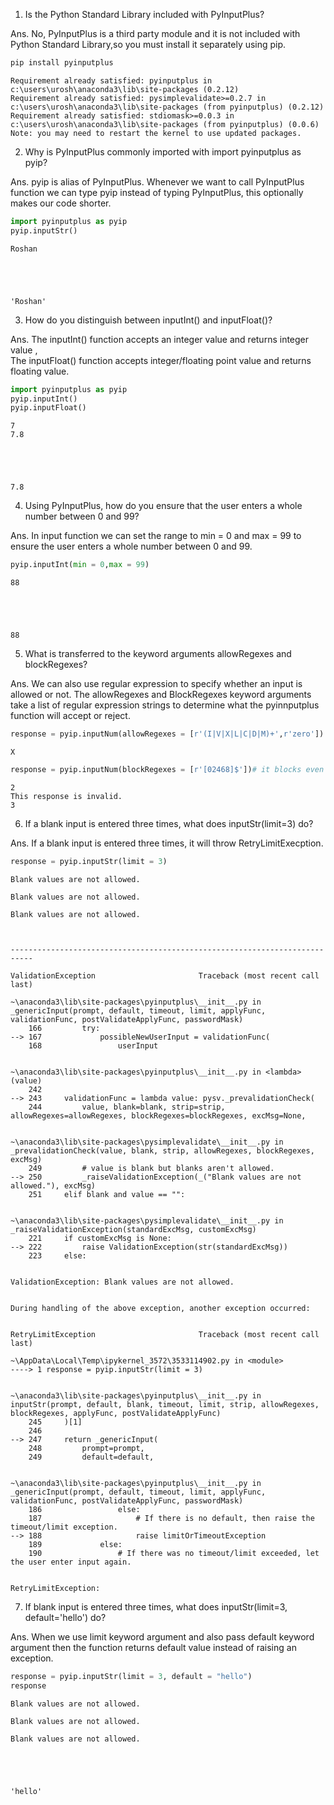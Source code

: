 1. Is the Python Standard Library included with PyInputPlus?

Ans. No, PyInputPlus is a third party module and it is not included with Python Standard Library,so you must install it separately using pip. 


```python
pip install pyinputplus
```

    Requirement already satisfied: pyinputplus in c:\users\urosh\anaconda3\lib\site-packages (0.2.12)
    Requirement already satisfied: pysimplevalidate>=0.2.7 in c:\users\urosh\anaconda3\lib\site-packages (from pyinputplus) (0.2.12)
    Requirement already satisfied: stdiomask>=0.0.3 in c:\users\urosh\anaconda3\lib\site-packages (from pyinputplus) (0.0.6)
    Note: you may need to restart the kernel to use updated packages.
    

2. Why is PyInputPlus commonly imported with import pyinputplus as pyip?

Ans. pyip is alias of PyInputPlus. Whenever we want to call PyInputPlus function we can type pyip instead of typing PyInputPlus, this optionally makes our code shorter.


```python
import pyinputplus as pyip
pyip.inputStr()
```

    Roshan
    




    'Roshan'



3. How do you distinguish between inputInt() and inputFloat()?

Ans. The inputInt() function accepts an integer value and returns integer value ,  
     The inputFloat() function accepts integer/floating point value and returns floating value.



```python
import pyinputplus as pyip
pyip.inputInt()
pyip.inputFloat()
```

    7
    7.8
    




    7.8



4. Using PyInputPlus, how do you ensure that the user enters a whole number between 0 and 99?

Ans. In input function we can set the range to min = 0 and max = 99 to ensure the user enters a whole number between 0 and 99.


```python
pyip.inputInt(min = 0,max = 99)
```

    88
    




    88



5. What is transferred to the keyword arguments allowRegexes and blockRegexes?

Ans. We can also use regular expression to specify whether an input is allowed or not. The allowRegexes and BlockRegexes keyword arguments take a list of regular expression strings to determine what the pyinnputplus function will accept or reject.


```python
response = pyip.inputNum(allowRegexes = [r'(I|V|X|L|C|D|M)+',r'zero']) # it allows roman letters as numbers 
```

    X
    


```python
response = pyip.inputNum(blockRegexes = [r'[02468]$'])# it blocks even numbers
```

    2
    This response is invalid.
    3
    

6. If a blank input is entered three times, what does inputStr(limit=3) do?

Ans. If a blank input is entered three times, it will throw RetryLimitExecption.


```python
response = pyip.inputStr(limit = 3)
```

    
    Blank values are not allowed.
    
    Blank values are not allowed.
    
    Blank values are not allowed.
    


    ---------------------------------------------------------------------------

    ValidationException                       Traceback (most recent call last)

    ~\anaconda3\lib\site-packages\pyinputplus\__init__.py in _genericInput(prompt, default, timeout, limit, applyFunc, validationFunc, postValidateApplyFunc, passwordMask)
        166         try:
    --> 167             possibleNewUserInput = validationFunc(
        168                 userInput
    

    ~\anaconda3\lib\site-packages\pyinputplus\__init__.py in <lambda>(value)
        242 
    --> 243     validationFunc = lambda value: pysv._prevalidationCheck(
        244         value, blank=blank, strip=strip, allowRegexes=allowRegexes, blockRegexes=blockRegexes, excMsg=None,
    

    ~\anaconda3\lib\site-packages\pysimplevalidate\__init__.py in _prevalidationCheck(value, blank, strip, allowRegexes, blockRegexes, excMsg)
        249         # value is blank but blanks aren't allowed.
    --> 250         _raiseValidationException(_("Blank values are not allowed."), excMsg)
        251     elif blank and value == "":
    

    ~\anaconda3\lib\site-packages\pysimplevalidate\__init__.py in _raiseValidationException(standardExcMsg, customExcMsg)
        221     if customExcMsg is None:
    --> 222         raise ValidationException(str(standardExcMsg))
        223     else:
    

    ValidationException: Blank values are not allowed.

    
    During handling of the above exception, another exception occurred:
    

    RetryLimitException                       Traceback (most recent call last)

    ~\AppData\Local\Temp\ipykernel_3572\3533114902.py in <module>
    ----> 1 response = pyip.inputStr(limit = 3)
    

    ~\anaconda3\lib\site-packages\pyinputplus\__init__.py in inputStr(prompt, default, blank, timeout, limit, strip, allowRegexes, blockRegexes, applyFunc, postValidateApplyFunc)
        245     )[1]
        246 
    --> 247     return _genericInput(
        248         prompt=prompt,
        249         default=default,
    

    ~\anaconda3\lib\site-packages\pyinputplus\__init__.py in _genericInput(prompt, default, timeout, limit, applyFunc, validationFunc, postValidateApplyFunc, passwordMask)
        186                 else:
        187                     # If there is no default, then raise the timeout/limit exception.
    --> 188                     raise limitOrTimeoutException
        189             else:
        190                 # If there was no timeout/limit exceeded, let the user enter input again.
    

    RetryLimitException: 


7. If blank input is entered three times, what does inputStr(limit=3, default='hello') do?

Ans. When we use limit keyword argument and also pass default keyword argument then the function returns default value instead of raising an exception.


```python
response = pyip.inputStr(limit = 3, default = "hello")
response
```

    
    Blank values are not allowed.
    
    Blank values are not allowed.
    
    Blank values are not allowed.
    




    'hello'




```python

```
